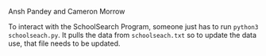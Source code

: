 Ansh Pandey and Cameron Morrow

To interact with the SchoolSearch Program, someone just has to run `python3 schoolseach.py`. It pulls the data from `schoolseach.txt` so to update the data use, that file needs to be updated. 